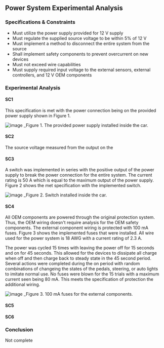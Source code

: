 Power System Experimental Analysis
------
### Specifications & Constraints
- Must utilize the power supply provided for 12 V supply
- Must regulate the supplied source voltage to be within 5% of 12 V
- Must implement a method to disconnect the entire system from the source
- Shall implement safety components to prevent overcurrent on new devices
- Must not exceed wire capabilities
- Must supply required input voltage to the external sensors, external controllers, and 12 V OEM components

### Experimental Analysis
#### SC1 
This specification is met with the power connection being on the provided power supply shown in Figure 1.

![image](https://user-images.githubusercontent.com/117474411/229240812-6b0e1b95-bb54-4b9c-b956-06639d288f57.png)
_Figure 1. The provided power supply installed inside the car.
#### SC2
The source voltage measured from the output on the 

#### SC3
A switch was implemented in series with the positive output of the power supply to break the power connection for the entire system. The current rating is 50 A which is equal to the maximum output of the power supply. Figure 2 shows the met specification with the implemented switch.

![image](https://user-images.githubusercontent.com/117474411/229240969-41e28963-2011-463d-9755-ee20948ad54a.png)
_Figure 2. Switch installed inside the car.

#### SC4
All OEM components are powered through the original protection system. Thus, the OEM wiring doesn't require analysis for the OEM safety components. The external component wiring is protected with 100 mA fuses. Figure 3 shows the implemented fuses that were installed. All wire used for the power system is 18 AWG with a current rating of 2.3 A. 

The power was cycled 15 times with leaving the power off for 15 seconds and on for 45 seconds. This allowed for the devices to dissipate all charge when off and then charge back to steady state in the 45 second period. Several actions were completed during the on period with random combinations of changeing the states of the pedals, steering, or auto lights to imitate normal use. No fuses were blown for the 15 trials with a maximum current seen being 80 mA. This meets the specification of protection the additional wiring. 

![image](https://user-images.githubusercontent.com/117474411/229241087-9da85057-5fb0-4527-893f-0c9a378bfdb1.png)
_Figure 3. 100 mA fuses for the external components.
#### SC5

#### SC6

### Conclusion

Not complete
